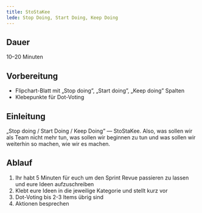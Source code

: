 ```yaml
---
title: StoStaKee
lede: Stop Doing, Start Doing, Keep Doing
---
```

## Dauer

10–20 Minuten

## Vorbereitung

- Flipchart-Blatt mit „Stop doing”, „Start doing”, „Keep doing” Spalten
- Klebepunkte für Dot-Voting

## Einleitung

„Stop doing / Start Doing / Keep Doing” — StoStaKee. Also, was sollen wir als Team nicht mehr tun, was sollen wir beginnen zu tun und was sollen wir weiterhin so machen, wie wir es machen.

## Ablauf

1. Ihr habt 5 Minuten für euch um den Sprint Revue passieren zu lassen und eure Ideen aufzuschreiben
2. Klebt eure Ideen in die jeweilige Kategorie und stellt kurz vor
3. Dot-Voting bis 2-3 Items übrig sind
4. Aktionen besprechen
